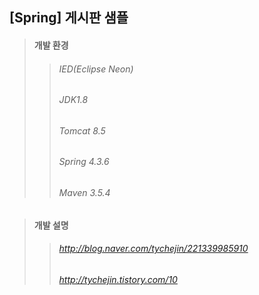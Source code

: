 ## [Spring] 게시판 샘플 
> #### 개발 환경
>> ###### IED(Eclipse Neon) 
>> ###### JDK1.8
>> ###### Tomcat 8.5
>> ###### Spring 4.3.6
>> ###### Maven 3.5.4

> #### 개발 설명
>> ###### http://blog.naver.com/tychejin/221339985910
>> ###### http://tychejin.tistory.com/10
